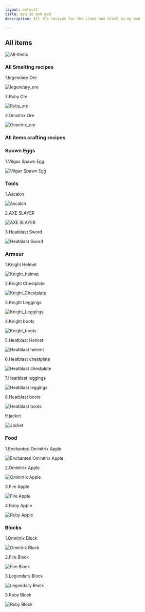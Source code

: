 ```yaml
---
layout: default
title: Ben 10 mob mod
description: All the recipes for the items and block in my mod

---
```

## All items
 ![All-Items](images/all_items.png)

### All Smelting recipes
1.legendary Ore

![legendary_ore](images/legendary_ore_smelting.png)

2.Ruby Ore

![Ruby_ore](images/ruby_ore_smelting.png)

3.Omnitrix Ore

![Omnitrix_ore](images/omnitrix_smelting.png)

### All items crafting recipes
### Spawn Eggs

1.Vilgax Spawn Egg 

![Vilgax Spawn Egg](images/vilgax_egg.png)
### Tools
1.Ascalon

![Ascalon](images/Ascalon.png)

2.AXE SLAYER

![AXE SLAYER](images/heatblast_sword.png)

3.Heatblast Sword

![Heatblast Sword](images/axe.png)

### Armour
1.Knight Helmet

![Knight_helmet](images/kinght_helmet.png)

2.Knight Chestplate

![Knight_Chestplate](images/kinght_chestplate.png)

3.Knight Leggings

![Knight_Leggings](images/kinght_leggings.png)

4.Knight boots

![Knight_boots](images/kinght_boots.png)

5.Heatblast Helmet

![Heatblast helemt](images/heatblast_helemt.png)

6.Heatblast chestplate

![Heatblast chestplate](images/heatblast_chestplate.png)

7.Heatblast leggings

![Heatblast leggings](images/heatblast_helemt.png)

8.Heatblast boots

![Heatblast boots](images/heatblast_boots.png)

9.jacket

![Jacket](images/jacket.png)

### Food

1.Enchanted Ominitrix Apple

![Enchanted Ominitrix Apple](images/enchanted_omnitrix_apple.png)

2.Ominitrix Apple

![Ominitrix Apple](images/omnitrix_apple.png)

3.Fire Apple

![Fire Apple](images/fire_apple.png)

4.Ruby Apple

![Ruby Apple](images/ruby_apple.png)

### Blocks

1.Omnitrix Block

![Omnitrix Block](images/omnitrix_block.png)

2.Fire Block

![Fire Block](images/fire_block.png)

3.Legendary Block

![Legendary Block](images/legendary_block.png)

3.Ruby Block

![Ruby Block](images/ruby_block.png)


